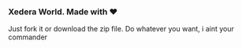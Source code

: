 
### Xedera World. Made with ♥

Just fork it or download the zip file. Do whatever you want, i aint your commander
